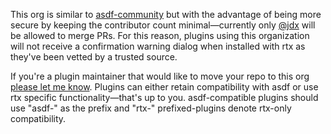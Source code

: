 This org is similar to [asdf-community](https://github.com/asdf-community) but with the advantage of being more secure by keeping the
contributor count minimal—currently only [@jdx](https://github.com/jdx) will be allowed to merge PRs.
For this reason, plugins using this organization will not receive a confirmation warning dialog when
installed with rtx as they've been vetted by a trusted source.

If you're a plugin maintainer that would like to move your repo to this org [please let me know](https://github.com/orgs/rtx-plugins/discussions).
Plugins can either retain compatibility with asdf or use rtx specific functionality—that's up to you.
asdf-compatible plugins should use "asdf-" as the prefix and "rtx-" prefixed-plugins denote rtx-only compatibility.
